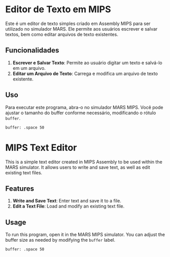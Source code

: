 # Editor de Texto em MIPS

Este é um editor de texto simples criado em Assembly MIPS para ser utilizado no simulador MARS. Ele permite aos usuários escrever e salvar textos, bem como editar arquivos de texto existentes.

## Funcionalidades

1. **Escrever e Salvar Texto**: Permite ao usuário digitar um texto e salvá-lo em um arquivo.
2. **Editar um Arquivo de Texto**: Carrega e modifica um arquivo de texto existente.

## Uso

Para executar este programa, abra-o no simulador MARS MIPS. Você pode ajustar o tamanho do buffer conforme necessário, modificando o rótulo `buffer`.

```assembly
buffer: .space 50
```

# MIPS Text Editor

This is a simple text editor created in MIPS Assembly to be used within the MARS simulator. It allows users to write and save text, as well as edit existing text files.

## Features

1. **Write and Save Text**: Enter text and save it to a file.
2. **Edit a Text File**: Load and modify an existing text file.

## Usage

To run this program, open it in the MARS MIPS simulator. You can adjust the buffer size as needed by modifying the `buffer` label.

```assembly
buffer: .space 50
